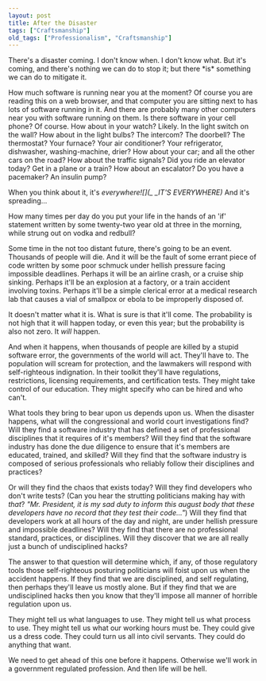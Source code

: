 ```yaml
---
layout: post
title: After the Disaster
tags: ["Craftsmanship"]
old_tags: ["Professionalism", "Craftsmanship"]
---
```


<meta http-equiv="refresh" content="3; url=http://blog.8thlight.com/uncle-bob/2012/04/18/After-The-Disaster.html" />
There's a disaster coming. I don't know when. I don't know what. But it's coming, and there's nothing we can do to stop it; but there *is* something we can do to mitigate it.

How much software is running near you at the moment? Of course you are reading this on a web browser, and that computer you are sitting next to has lots of software running in it. And there are probably many other computers near you with software running on them. Is there software in your cell phone? Of course. How about in your watch? Likely. In the light switch on the wall? How about in the light bulbs? The intercom? The doorbell? The thermostat? Your furnace? Your air conditioner? Your refrigerator, dishwasher, washing-machine, drier? How about your car; and all the other cars on the road? How about the traffic signals? Did you ride an elevator today? Get in a plane or a train? How about an escalator? Do you have a pacemaker? An insulin pump?

When you think about it, it's *everywhere![](_  _IT'S EVERYWHERE)* And it's spreading...

How many times per day do you put your life in the hands of an 'if' statement written by some twenty-two year old at three in the morning, while strung out on vodka and redbull?

Some time in the not too distant future, there's going to be an event. Thousands of people will die. And it will be the fault of some errant piece of code written by some poor schmuck under hellish pressure facing impossible deadlines. Perhaps it will be an airline crash, or a cruise ship sinking. Perhaps it'll be an explosion at a factory, or a train accident involving toxins. Perhaps it'll be a simple clerical error at a medical research lab that causes a vial of smallpox or ebola to be improperly disposed of.

It doesn't matter what it is. What is sure is that it'll come. The probability is not high that it will happen today, or even this year; but the probability is also not zero. It *will* happen.

And when it happens, when thousands of people are killed by a stupid software error, the governments of the world will act. They'll have to. The population will scream for protection, and the lawmakers will respond with self-righteous indignation. In their toolkit they'll have regulations, restrictions, licensing requirements, and certification tests. They might take control of our education. They might specify who can be hired and who can't.

What tools they bring to bear upon us depends upon us. When the disaster happens, what will the congressional and world court investigations find? Will they find a software industry that has defined a set of professional disciplines that it requires of it's members? Will they find that the software industry has done the due diligence to ensure that it's members are educated, trained, and skilled? Will they find that the software industry is composed of serious professionals who reliably follow their disciplines and practices?

Or will they find the chaos that exists today? Will they find developers who don't write tests? (Can you hear the strutting politicians making hay with *that*? *"Mr. President, it is my sad duty to inform this august body that these developers have no record that they test their code..."*) Will they find that developers work at all hours of the day and night, are under hellish pressure and impossible deadlines? Will they find that there are no professional standard, practices, or disciplines. Will they discover that we are all really just a bunch of undisciplined hacks?

The answer to that question will determine which, if any, of those regulatory tools those self-righteous posturing politicians will foist upon us when the accident happens. If they find that we are disciplined, and self regulating, then perhaps they'll leave us mostly alone. But if they find that we are undisciplined hacks then you know that they'll impose all manner of horrible regulation upon us.

They might tell us what languages to use. They might tell us what process to use. They might tell us what our working hours must be. They could give us a dress code. They could turn us all into civil servants. They could do anything that want.

We need to get ahead of this one before it happens. Otherwise we'll work in a government regulated profession. And then life will be hell.
